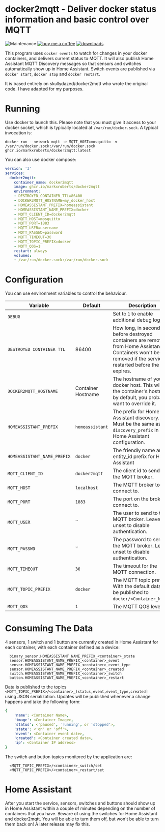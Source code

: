 # docker2mqtt - Deliver docker status information and basic control over MQTT

![Maintenance](https://img.shields.io/maintenance/yes/2023.svg)
[![buy me a coffee](https://img.shields.io/badge/If%20you%20like%20it-Buy%20me%20a%20coffee-orange.svg)](https://www.buymeacoffee.com/markxr)
[![downloads](https://img.shields.io/github/downloads/markxroberts/docker2mqtt/total.svg)](https://img.shields.io/github/downloads/markxroberts/docker2mqtt/total.svg)


This program uses `docker events` to watch for changes in your docker containers, and delivers current status to MQTT. It will also publish Home Assistant MQTT Discovery messages so that sensors and switches automatically show up in Home Assistant.  Switch events are published via `docker start`, `docker stop` and `docker restart`.

It is based entirely on skullydazed/docker2mqtt who wrote the original code.  I have adapted for my purposes.

# Running

Use docker to launch this. Please note that you must give it access to your docker socket, which is typically located at `/var/run/docker.sock`. A typical invocation is:

    docker run --network mqtt -e MQTT_HOST=mosquitto -v /var/run/docker.sock:/var/run/docker.sock ghcr.io/markxroberts/docker2mqtt:latest

You can also use docker compose:
```yaml
version: '3'
services:
  docker2mqtt:
    container_name: docker2mqtt
    image: ghcr.io/markxroberts/docker2mqtt
    environment:
    - DESTROYED_CONTAINER_TTL=86400
    - DOCKER2MQTT_HOSTNAME=my_docker_host
    - HOMEASSISTANT_PREFIX=homeassistant
    - HOMEASSISTANT_NAME_PREFIX=docker
    - MQTT_CLIENT_ID=docker2mqtt
    - MQTT_HOST=mosquitto
    - MQTT_PORT=1883
    - MQTT_USER=username
    - MQTT_PASSWD=password
    - MQTT_TIMEOUT=30
    - MQTT_TOPIC_PREFIX=docker
    - MQTT_QOS=1
    restart: always
    volumes:
    - /var/run/docker.sock:/var/run/docker.sock
```

# Configuration

You can use environment variables to control the behaviour.

| Variable | Default | Description |
|----------|---------|-------------|
| `DEBUG` | | Set to `1` to enable additional debug logging. |
| `DESTROYED_CONTAINER_TTL` | 86400 | How long, in seconds, before destroyed containers are removed from Home Assistant. Containers won't be removed if the service is restarted before the TTL expires. |
| `DOCKER2MQTT_HOSTNAME` | Container Hostname | The hostname of your docker host. This will be the container's hostname by default, you probably want to override it. |
| `HOMEASSISTANT_PREFIX` | `homeassistant` | The prefix for Home Assistant discovery. Must be the same as `discovery_prefix` in your Home Assistant configuration. |
| `HOMEASSISTANT_NAME_PREFIX` | `docker` | The friendly name and entity_id prefix for Home Assistant |
| `MQTT_CLIENT_ID` | `docker2mqtt` | The client id to send to the MQTT broker. |
| `MQTT_HOST` | `localhost` | The MQTT broker to connect to. |
| `MQTT_PORT` | `1883` | The port on the broker to connect to. |
| `MQTT_USER` | `` | The user to send to the MQTT broker. Leave unset to disable authentication. |
| `MQTT_PASSWD` | `` | The password to send to the MQTT broker. Leave unset to disable authentication. |
| `MQTT_TIMEOUT` | `30` | The timeout for the MQTT connection. |
| `MQTT_TOPIC_PREFIX` | `docker` | The MQTT topic prefix. With the default data will be published to `docker/<Container_Name>`. |
| `MQTT_QOS` | `1` | The MQTT QOS level |

# Consuming The Data

4 sensors, 1 switch and 1 button are currently created in Home Assistant for each container, with each container defined as a device:

```
  binary_sensor.HOMEASSISTANT_NAME_PREFIX_<container>_state
  sensor.HOMEASSISTANT_NAME_PREFIX_<container>_event
  sensor.HOMEASSISTANT_NAME_PREFIX_<container>_event_type
  sensor.HOMEASSISTANT_NAME_PREFIX_<container>_created
  switch.HOMEASSISTANT_NAME_PREFIX_<container>_switch
  button.HOMEASSISTANT_NAME_PREFIX_<container>_restart
```

Data is published to the topics `<MQTT_TOPIC_PREFIX>/<container>_[status,event,event_type,created]` using JSON serialization. Updates will be published whenever a change happens and take the following form:

```yaml
{
    'name': <Container Name>,
    'image': <Container Image>,
    'status': <'paused', 'running', or 'stopped'>,
    'state': <'on' or 'off'>,
    'event': <Container event date>,
    'created': <Container created date>,
    'ip': <Container IP address>
}
```
The switch and button topics monitored by the application are:
```
  <MQTT_TOPIC_PREFIX>/<container>_switch/set
  <MQTT_TOPIC_PREFIX>/<container>_restart/set
```

# Home Assistant

After you start the service, sensors, switches and buttons should show up in Home Assistant within a couple of minutes depending on the number of containers that you have.  Beware of using the switches for Home Assistant and docker2mqtt.  You will be able to turn them off, but won't be able to turn them back on!  A later release may fix this.

